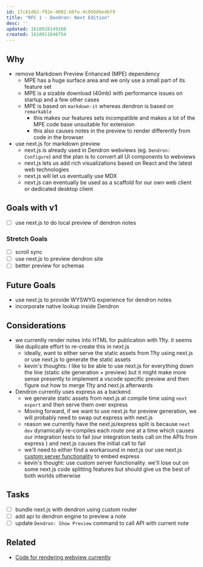 ```yaml
---
id: 17c61d62-f92e-4002-b8fe-9c05686e4bf9
title: "RFC 1 - Dendron: Next Edition"
desc: ''
updated: 1610928149160
created: 1610911846754
---
```


## Why
- remove Markdown Preview Enhanced (MPE) dependency
    - MPE has a huge surface area and we only use a small part of its feature set
    - MPE is a sizable download (40mb) with performance issues on startup and a few other cases
    - MPE is based on `markdown-it` whereas dendron is based on `remarkable`
        - this makes our features sets incompatible and makes a lot of the MPE code base unsuitable for extension
        - this also causes notes in the preview to render differently from code in the browser
- use next.js for markdown preview
    - next.js is already used in Dendron webviews (eg. `Dendron: Configure`) and the plan is to convert all UI components to webviews
    - next.js lets us add rich visualizations based on React and the latest web technologies
    - next.js will let us eventually use MDX 
    - next.js can eventually be used as a scaffold for our own web client or dedicated desktop client 

## Goals with v1
- [ ] use next.js to do local preview of dendron notes

### Stretch Goals
- [ ] scroll sync
- [ ] use next.js to preview dendron site
- [ ] better preview for schemas

## Future Goals
- use next.js to provide WYSWYG experience for dendron notes
- incorporate native lookup inside Dendron

## Considerations
- we currently render notes into HTML for publication with 11ty. it seems like duplicate effort to re-create this in next.js
    - ideally, want to either serve the static assets from 11ty using next.js or use next.js to generate the static assets
    - kevin's thoughts: I like to be able to use next.js for everything down the line (static site generation + preview) but it might make more sense presently to implement a vscode specific preview and then figure out how to merge 11ty and next.js afterwards
- Dendron currently uses express as a backend
    - we generate static assets from next.js at compile time using `next export` and then serve them over express
    - Moving forward, if we want to use next.js for preview generation, we will probably need to swap out express with next.js 
    - reason we currently have the next.js/express split is because `next dev` dynamically re-compiles each route one at a time which causes our integration tests to fail (our integration tests call on the APIs from express ) and next.js causes the initial call to fail
    - we'll need to either find a workaround in next.js our use next.js [custom server functionality](https://nextjs.org/docs/advanced-features/custom-server) to embed express 
    - kevin's thought: use custom server functionality. we'll lose out on some next.js code splitting features but should give us the best of both worlds otherwise

## Tasks
- [ ] bundle next.js with dendron using custom router
- [ ] add api to dendron engine to preview a note
- [ ] update `Dendron: Show Preview` command to call API with current note

## Related

- [Code for rendering webview currently](https://github.com/dendronhq/dendron/blob/master/packages/plugin-core/src/commands/ConfigureWithUI.ts#L6:L6)
